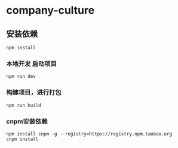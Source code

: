 # company-culture

## 安装依赖
```
npm install
```

### 本地开发 启动项目
```
npm run dev
```

### 构建项目，进行打包
```
npm run build
```


### cnpm安装依赖

```
npm install cnpm -g --registry=https://registry.npm.taobao.org
cnpm install 
```
